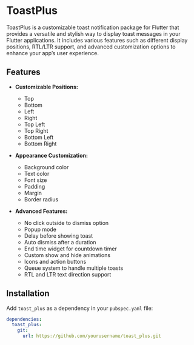 # ToastPlus

ToastPlus is a customizable toast notification package for Flutter that provides a versatile and stylish way to display toast messages in your Flutter applications. It includes various features such as different display positions, RTL/LTR support, and advanced customization options to enhance your app’s user experience.

## Features

- **Customizable Positions:**
  - Top
  - Bottom
  - Left
  - Right
  - Top Left
  - Top Right
  - Bottom Left
  - Bottom Right

- **Appearance Customization:**
  - Background color
  - Text color
  - Font size
  - Padding
  - Margin
  - Border radius

- **Advanced Features:**
  - No click outside to dismiss option
  - Popup mode
  - Delay before showing toast
  - Auto dismiss after a duration
  - End time widget for countdown timer
  - Custom show and hide animations
  - Icons and action buttons
  - Queue system to handle multiple toasts
  - RTL and LTR text direction support

## Installation

Add `toast_plus` as a dependency in your `pubspec.yaml` file:

```yaml
dependencies:
  toast_plus:
    git:
      url: https://github.com/yourusername/toast_plus.git

